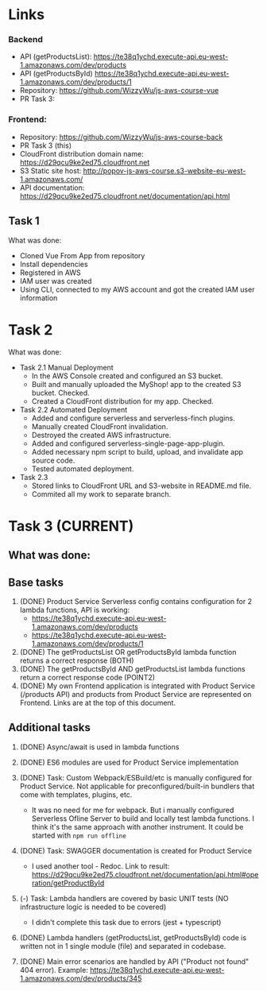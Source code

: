 # Links

### Backend
* API (getProductsList): https://te38q1ychd.execute-api.eu-west-1.amazonaws.com/dev/products
* API (getProductsById) https://te38q1ychd.execute-api.eu-west-1.amazonaws.com/dev/products/1
* Repository: https://github.com/WizzyWu/js-aws-course-vue
* PR Task 3:

### Frontend:
* Repository: https://github.com/WizzyWu/js-aws-course-back
* PR Task 3 (this)
* CloudFront distribution domain name: https://d29qcu9ke2ed75.cloudfront.net
* S3 Static site host: http://popov-js-aws-course.s3-website-eu-west-1.amazonaws.com/
* API documentation: https://d29qcu9ke2ed75.cloudfront.net/documentation/api.html




## Task 1
What was done:
- Cloned Vue From App from repository
- Install dependencies
- Registered in AWS
- IAM user was created
- Using CLI, connected to my AWS account and got the created IAM user information


# Task 2
What was done:
- Task 2.1 Manual Deployment
    * In the AWS Console created and configured an S3 bucket.
    * Built and manually uploaded the MyShop! app to the created S3 bucket. Checked.
    * Created a CloudFront distribution for my app. Checked.
- Task 2.2 Automated Deployment
    * Added and configure serverless and serverless-finch plugins.
    * Manually created CloudFront invalidation.
    * Destroyed the created AWS infrastructure.
    * Added and configured serverless-single-page-app-plugin.
    * Added necessary npm script to build, upload, and invalidate app source code.
    * Tested automated deployment.
- Task 2.3
    * Stored links to CloudFront URL and S3-website in README.md file.
    * Commited all my work to separate branch.

# Task 3 (CURRENT)

## What was done:
## Base tasks
1. (DONE) Product Service Serverless config contains configuration for 2 lambda functions, API is working:
    * https://te38q1ychd.execute-api.eu-west-1.amazonaws.com/dev/products
    * https://te38q1ychd.execute-api.eu-west-1.amazonaws.com/dev/products/1
2. (DONE) The getProductsList OR getProductsById lambda function returns a correct response (BOTH)
3. (DONE) The getProductsById AND getProductsList lambda functions return a correct response code (POINT2)
4. (DONE) My own Frontend application is integrated with Product Service (/products API) and products from Product Service are represented on Frontend. Links are at the top of this document. 

## Additional tasks
1. (DONE) Async/await is used in lambda functions
2. (DONE) ES6 modules are used for Product Service implementation
3. (DONE) Task: Custom Webpack/ESBuild/etc is manually configured for Product Service. Not applicable for preconfigured/built-in bundlers that come with templates, plugins, etc.

    * It was no need for me for webpack. But i manually configured Serverless Ofline Server to build and locally test lambda functions. I think it's the same approach with another instrument. It could be started with 
    `npm run offline`

4. (DONE) Task: SWAGGER documentation is created for Product Service
    * I used another tool - Redoc. Link to result: https://d29qcu9ke2ed75.cloudfront.net/documentation/api.html#operation/getProductById

5. (-) Task: Lambda handlers are covered by basic UNIT tests (NO infrastructure logic is needed to be covered)
    * I didn't complete this task due to errors (jest + typescript)
6. (DONE) Lambda handlers (getProductsList, getProductsById) code is written not in 1 single module (file) and separated in codebase.
7. (DONE) Main error scenarios are handled by API ("Product not found" 404 error). Example: https://te38q1ychd.execute-api.eu-west-1.amazonaws.com/dev/products/345
